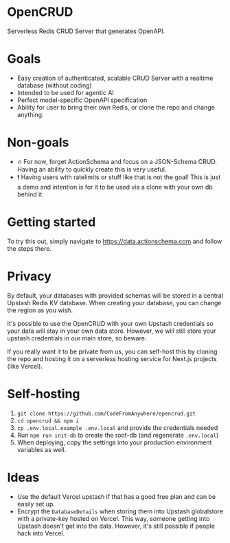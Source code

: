 # OpenCRUD

Serverless Redis CRUD Server that generates OpenAPI.

# Goals

- Easy creation of authenticated, scalable CRUD Server with a realtime database (without coding)
- Intended to be used for agentic AI
- Perfect model-specific OpenAPI specification
- Ability for user to bring their own Redis, or clone the repo and change anything.

# Non-goals

- 🔥 For now, forget ActionSchema and focus on a JSON-Schema CRUD. Having an ability to quickly create this is very useful.
- ❗️ Having users with ratelimits or stuff like that is not the goal! This is just a demo and intention is for it to be used via a clone with your own db behind it.

# Getting started

To try this out, simply navigate to https://data.actionschema.com and follow the steps there.

# Privacy

By default, your databases with provided schemas will be stored in a central Upstash Redis KV database. When creating your database, you can change the region as you wish.

It's possible to use the OpenCRUD with your own Upstash credentials so your data will stay in your own data store. However, we will still store your upstash credentials in our main store, so beware.

If you really want it to be private from us, you can self-host this by cloning the repo and hosting it on a serverless hosting service for Next.js projects (like Vercel).

# Self-hosting

1. `git clone https://github.com/CodeFromAnywhere/opencrud.git`
2. `cd opencrud && npm i`
3. `cp .env.local.example .env.local` and provide the credentials needed
4. Run `npm run init-db` to create the root-db (and regenerate `.env.local`)
5. When deploying, copy the settings into your production environment variables as well.

# Ideas

- Use the default Vercel upstash if that has a good free plan and can be easily set up.
- Encrypt the `DatabaseDetails` when storing them into Upstash globalstore with a private-key hosted on Vercel. This way, someone getting into Upstash doesn't get into the data. However, it's still possible if people hack into Vercel.
